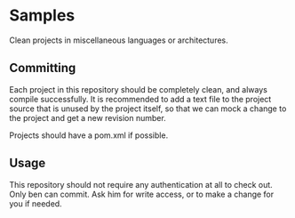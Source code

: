 # Samples
Clean projects in miscellaneous languages or architectures.

## Committing
Each project in this repository should be completely clean, and always compile successfully. It is recommended to add a text file to the project source that is unused by the project itself, so that we can mock a change to the project and get a new revision number.

Projects should have a pom.xml if possible.

## Usage
This repository should not require any authentication at all to check out. Only ben can commit. Ask him for write access, or to make a change for you if needed.
